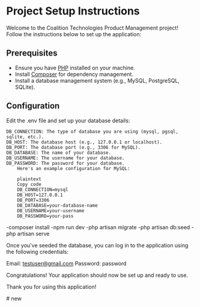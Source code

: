 # Project Setup Instructions

Welcome to the Coalition Technologies Product Management project! Follow the instructions below to set up the application:

## Prerequisites

- Ensure you have [PHP](https://www.php.net/downloads) installed on your machine.
- Install [Composer](https://getcomposer.org/download/) for dependency management.
- Install a database management system (e.g., MySQL, PostgreSQL, SQLite).

## Configuration
Edit the .env file and set up your database details:

    DB_CONNECTION: The type of database you are using (mysql, pgsql, sqlite, etc.).
    DB_HOST: The database host (e.g., 127.0.0.1 or localhost).
    DB_PORT: The database port (e.g., 3306 for MySQL).
    DB_DATABASE: The name of your database.
    DB_USERNAME: The username for your database.
    DB_PASSWORD: The password for your database.
        Here's an example configuration for MySQL:

        plaintext
        Copy code
        DB_CONNECTION=mysql
        DB_HOST=127.0.0.1
        DB_PORT=3306
        DB_DATABASE=your-database-name
        DB_USERNAME=your-username
        DB_PASSWORD=your-pass

-composer install
-npm run dev
-php artisan migrate
-php artisan db:seed
-php artisan serve



Once you've seeded the database, you can log in to the application using the following credentials:

Email: testuser@gmail.com
Password: password




Congratulations! Your application should now be set up and ready to use.

Thank you for using this application!



#   n e w  
 